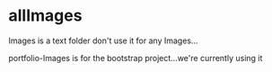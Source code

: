 # allImages

Images is a text folder don't use it for any Images...

portfolio-Images is for the bootstrap project...we're currently using it